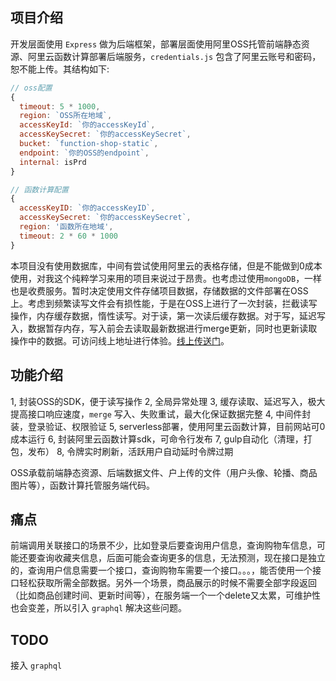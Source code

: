 ## 项目介绍
开发层面使用 `Express` 做为后端框架，部署层面使用阿里OSS托管前端静态资源、阿里云函数计算部署后端服务，`credentials.js` 包含了阿里云账号和密码，恕不能上传。其结构如下:
```js
// oss配置
{
  timeout: 5 * 1000,
  region: `OSS所在地域`,
  accessKeyId: `你的accessKeyId`,
  accessKeySecret: `你的accessKeySecret`,
  bucket: `function-shop-static`,
  endpoint: `你的OSS的endpoint`,
  internal: isPrd
}

// 函数计算配置
{
  accessKeyID: `你的accessKeyID`,
  accessKeySecret: `你的accessKeySecret`,
  region: '函数所在地域',
  timeout: 2 * 60 * 1000
}

```
本项目没有使用数据库，中间有尝试使用阿里云的表格存储，但是不能做到0成本使用，对我这个纯粹学习来用的项目来说过于昂贵。也考虑过使用`mongoDB`，一样也是收费服务。暂时决定使用文件存储项目数据，存储数据的文件部署在OSS上。考虑到频繁读写文件会有损性能，于是在OSS上进行了一次封装，拦截读写操作，内存缓存数据，惰性读写。对于读，第一次读后缓存数据。对于写，延迟写入，数据暂存内存，写入前会去读取最新数据进行merge更新，同时也更新读取操作中的数据。可访问线上地址进行体验。[线上传送门](http://xvivx.online)。


## 功能介绍

1, 封装OSS的SDK，便于读写操作
2, 全局异常处理
3, 缓存读取、延迟写入，极大提高接口响应速度，`merge` 写入、失败重试，最大化保证数据完整
4, 中间件封装，登录验证、权限验证
5, serverless部署，使用阿里云函数计算，目前网站可0成本运行
6, 封装阿里云函数计算sdk，可命令行发布
7, gulp自动化（清理，打包，发布）
8, 令牌实时刷新，活跃用户自动延时令牌过期

OSS承载前端静态资源、后端数据文件、户上传的文件（用户头像、轮播、商品图片等），函数计算托管服务端代码。

## 痛点

前端调用关联接口的场景不少，比如登录后要查询用户信息，查询购物车信息，可能还要查询收藏夹信息，后面可能会查询更多的信息，无法预测，现在接口是独立的，查询用户信息需要一个接口，查询购物车需要一个接口。。。，能否使用一个接口轻松获取所需全部数据。另外一个场景，商品展示的时候不需要全部字段返回（比如商品创建时间、更新时间等），在服务端一个一个delete又太累，可维护性也会变差，所以引入 `graphql` 解决这些问题。

## TODO
接入 `graphql`